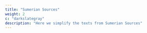 ```yaml
---
title: "Sumerian Sources"
weight: 2
c: "darkslategray"
description: "Here we simplify the texts from Sumerian Sources"
---
```


